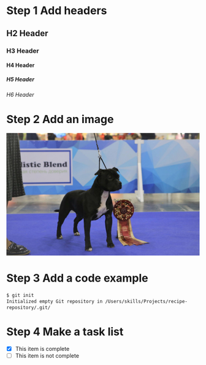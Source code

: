 # Step 1 Add headers
## H2 Header
### H3 Header
#### H4 Header
##### H5 Header
###### H6 Header

# Step 2 Add an image
![Pictire](https://github.com/Olga-Miranda/Communicate-using-Markdown/blob/main/dora.jpg)


# Step 3 Add a code example
```
$ git init
Initialized empty Git repository in /Users/skills/Projects/recipe-repository/.git/
```

# Step 4 Make a task list
- [x] This item is complete
- [ ] This item is not complete
